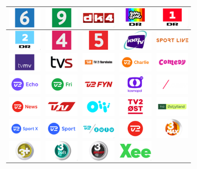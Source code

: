 | ![](https://raw.githubusercontent.com/RevGear/logo/master/Countries/DK/6eren.png) | ![](https://raw.githubusercontent.com/RevGear/logo/master/Countries/DK/Canal9.png) | ![](https://raw.githubusercontent.com/RevGear/logo/master/Countries/DK/Dk4.png) | ![](https://raw.githubusercontent.com/RevGear/logo/master/Countries/DK/DR-Ramasjang.png) | ![](https://raw.githubusercontent.com/RevGear/logo/master/Countries/DK/DR1.png) | 
|:---:|:---:|:---:|:---:|:---:| 
| ![](https://raw.githubusercontent.com/RevGear/logo/master/Countries/DK/DR2.png) | ![](https://raw.githubusercontent.com/RevGear/logo/master/Countries/DK/Kanal4.png) | ![](https://raw.githubusercontent.com/RevGear/logo/master/Countries/DK/Kanal5.png) | ![](https://raw.githubusercontent.com/RevGear/logo/master/Countries/DK/KKRTV.png) | ![](https://raw.githubusercontent.com/RevGear/logo/master/Countries/DK/Sport-Live.png) | 
| ![](https://raw.githubusercontent.com/RevGear/logo/master/Countries/DK/TV-Midvest.png) | ![](https://raw.githubusercontent.com/RevGear/logo/master/Countries/DK/TV-Syd.png) | ![](https://raw.githubusercontent.com/RevGear/logo/master/Countries/DK/TV2-Bornholm.png) | ![](https://raw.githubusercontent.com/RevGear/logo/master/Countries/DK/TV2-Charlie.png) | ![](https://raw.githubusercontent.com/RevGear/logo/master/Countries/DK/TV2-Comedy.png) | 
| ![](https://raw.githubusercontent.com/RevGear/logo/master/Countries/DK/TV2-Echo.png) | ![](https://raw.githubusercontent.com/RevGear/logo/master/Countries/DK/TV2-Fri.png) | ![](https://raw.githubusercontent.com/RevGear/logo/master/Countries/DK/TV2-Fyn.png) | ![](https://raw.githubusercontent.com/RevGear/logo/master/Countries/DK/TV2-Kosmopol.png) | ![](https://raw.githubusercontent.com/RevGear/logo/master/Countries/DK/TV2-Lorry.png) | 
| ![](https://raw.githubusercontent.com/RevGear/logo/master/Countries/DK/TV2-News.png) | ![](https://raw.githubusercontent.com/RevGear/logo/master/Countries/DK/TV2-Nord.png) | ![](https://raw.githubusercontent.com/RevGear/logo/master/Countries/DK/TV2-Oiii.png) | ![](https://raw.githubusercontent.com/RevGear/logo/master/Countries/DK/TV2-Ost.png) | ![](https://raw.githubusercontent.com/RevGear/logo/master/Countries/DK/TV2-Ostjylland.png) | 
| ![](https://raw.githubusercontent.com/RevGear/logo/master/Countries/DK/TV2-Sport-X.png) | ![](https://raw.githubusercontent.com/RevGear/logo/master/Countries/DK/TV2-Sport.png) | ![](https://raw.githubusercontent.com/RevGear/logo/master/Countries/DK/TV2-Zulu.png) | ![](https://raw.githubusercontent.com/RevGear/logo/master/Countries/DK/TV2.png) | ![](https://raw.githubusercontent.com/RevGear/logo/master/Countries/DK/TV3-Max.png) | 
| ![](https://raw.githubusercontent.com/RevGear/logo/master/Countries/DK/TV3-Plus.png) | ![](https://raw.githubusercontent.com/RevGear/logo/master/Countries/DK/TV3-Puls.png) | ![](https://raw.githubusercontent.com/RevGear/logo/master/Countries/DK/TV3-Sport.png) | ![](https://raw.githubusercontent.com/RevGear/logo/master/Countries/DK/Xee.png)  | 
